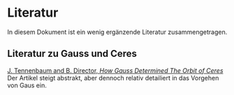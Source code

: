# Literatur
In diesem Dokument ist ein wenig ergänzende Literatur zusammengetragen.

## Literatur zu Gauss und Ceres

[J. Tennenbaum and B. Director, *How Gauss Determined The Orbit of Ceres*](https://archive.schillerinstitute.com/fid_97-01/982_orbit_ceres.pdf)
Der Artikel steigt abstrakt, aber dennoch relativ detailiert in das Vorgehen von Gaus ein.

